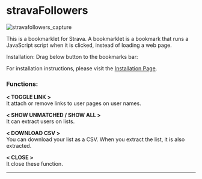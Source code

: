 # stravaFollowers
![stravafollowers_capture](https://user-images.githubusercontent.com/4317778/41466673-396c72a4-70de-11e8-9432-b61cf0a4e5eb.gif)  

This is a bookmarklet for Strava. A bookmarklet is a bookmark that runs a JavaScript script when it is clicked, instead of loading a web page.

Installation:
Drag below button to the bookmarks bar:

For installation instructions, please visit the [Installation Page](https://mecrazy.github.io/stravaFollowers/).

### Functions:

**< TOGGLE LINK >**  
It attach or remove links to user pages on user names.  
  
**< SHOW UNMATCHED / SHOW ALL >**  
It can extract users on lists.  
  
**< DOWNLOAD CSV >**  
You can download your list as a CSV. When you extract the list, it is also extracted.  
  
**< CLOSE >**  
It close these function.
***
